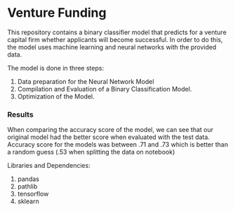 # Venture Funding

This repository contains a binary classifier model that predicts for a venture capital firm whether applicants will become successful. In order to do this, the model uses machine learning and neural networks with the provided data.

The model is done in three steps:
1) Data preparation for the Neural Network Model
2) Compilation and Evaluation of a Binary Classification Model.
3) Optimization of the Model.

### Results
When comparing the accuracy score of the model, we can see that our original model had the better score when evaluated with the test data. Accuracy score for the models was between .71 and .73 which is better than a random guess (.53 when splitting the data on notebook)

Libraries and Dependencies:
1) pandas
2) pathlib
3) tensorflow
4) sklearn
